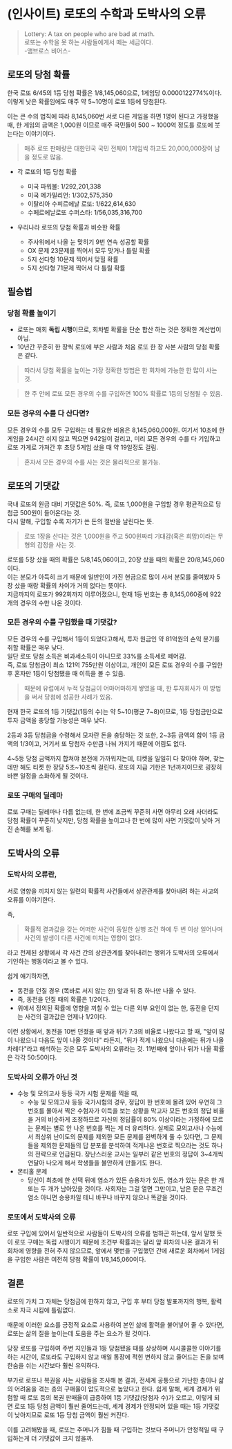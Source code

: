 # (인사이트) 로또의 수학과 도박사의 오류

> Lottery: A tax on people who are bad at math.  
> 로또는 수학을 못 하는 사람들에게서 떼는 세금이다.  
> -앰브로스 비어스-

## 로또의 당첨 확률

한국 로또 6/45의 1등 당첨 확률은 1/8,145,060으로, 1게임당 0.0000122774%이다.  
이렇게 낮은 확률임에도 매주 약 5~10명이 로또 1등에 당첨된다.

이는 큰 수의 법칙에 따라 8,145,060번 서로 다른 게임을 하면 1명이 된다고 가정했을 때, 한 게임의 금액은 1,000원 이므로 매주 국민들이 500 ~ 1000억 정도를 로또에 붓는다는 이야기이다.

> 매주 로또 판매량은 대한민국 국민 전체이 1게임씩 하고도 20,000,000장이 남을 정도로 많음.

- 각 로또의 1등 당첨 확률

  - 미국 파워볼: 1/292,201,338
  - 미국 메가밀리언: 1/302,575,350
  - 이탈리아 수피르에날 로또: 1/622,614,630
  - 수페르에날로또 수퍼스타: 1/56,035,316,700

- 우리나라 로또의 당첨 확률과 비슷한 확률

  - 주사위에서 나올 눈 맞히기 9번 연속 성공할 확률
  - OX 문제 23문제를 찍어서 모두 맞거나 틀릴 확률
  - 5지 선다형 10문제 찍어서 맞힐 확률
  - 5지 선다형 71문제 찍어서 다 틀릴 확률

## 필승법

### 당첨 확률 높이기

- 로또는 매회 **독립 시행**이므로, 회차별 확률을 단순 합산 하는 것은 정확한 계산법이 아님.
- 10년간 꾸준히 한 장씩 로또에 부은 사람과 처음 로또 한 장 사본 사람의 당첨 확률은 같다.

> 따라서 당첨 확률을 높이는 가장 정확한 방법은 한 회차에 가능한 한 많이 사는 것.

> 한 주 안에 로또 모든 경우의 수를 구입하면 100% 확률로 1등의 당첨될 수 있음.

### 모든 경우의 수를 다 산다면?

모든 경우의 수를 모두 구입하는 데 필요한 비용은 8,145,060,000원. 여기서 10초에 한 게임을 24시간 쉬지 않고 찍으면 942일이 걸리고, 미리 모든 경우의 수를 다 기입하고 로또 가게로 가져간 후 초당 5게임 샀을 때 약 19일정도 걸림.

> 혼자서 모든 경우의 수를 사는 것은 물리적으로 불가능.

## 로또의 기댓값

국내 로또의 원금 대비 기댓값은 50%. 즉, 로또 1,000원을 구입할 경우 평균적으로 당첨금 500원이 들어온다는 것.  
다시 말해, 구입할 수록 자기가 쓴 돈의 절반을 날린다는 뜻.

> 로또 1장을 산다는 것은 1,000원을 주고 500원짜리 기대감(혹은 희망)이라는 무형의 감정을 사는 것.

로또를 5장 샀을 때의 확률은 5/8,145,060이고, 20장 샀을 때의 확률은 20/8,145,060이다.  
이는 분모가 아득히 크기 때문에 일반인이 가진 현금으로 많이 사서 분모를 줄여봤자 5장 샀을 때랑 확률의 차이가 거의 없다는 뜻이다.  
지금까지의 로또가 992회까지 이루어졌으니, 현재 1등 번호는 총 8,145,060중에 922개의 경우의 수만 나온 것이다.

### 모든 경우의 수를 구입했을 때 기댓값?

모든 경우의 수를 구입해서 1등이 되었다고해서, 투자 원금인 약 81억원의 손익 분기를 취할 확률은 매우 낮다.  
일단 로또 당첨 소득은 비과세소득이 아니므로 33%를 소득세로 떼어감.  
즉, 로또 당첨금이 최소 121억 755만원 이상이고, 개인이 모든 로또 경우의 수를 구입한 후 혼자만 1등이 당첨됐을 때 이득을 볼 수 있음.

> 때문에 유럽에서 누적 당첨금이 어마어마하게 쌓였을 때, 한 투자회사가 이 방법을 써서 당첨에 성공한 사례가 있음.

현재 한국 로또의 1등 기댓값(1등의 수)는 약 5~10(평균 7~8)이므로, 1등 당첨금만으로 투자 금액을 충당할 가능성은 매우 낮다.

2등과 3등 당첨금을 수령해서 모자란 돈을 충당하는 것 또한, 2~3등 금액의 합이 1등 금액의 1/3이고, 거기서 또 당첨자 수만큼 나눠 가지기 때문에 어림도 없다.

4~5등 당첨 금액까지 합쳐야 본전에 가까워지는데, 티켓을 일일히 다 찾아야 하며, 찾는 데만 해도 티켓 한 장당 5초~10초씩 걸린다. 로또의 지급 기한은 1년까지이므로 굉장히 바쁜 일정을 소화하게 될 것이다.

### 로또 구매의 딜레마

로또 구매는 딜레마나 다름 없는데, 한 번에 조금씩 꾸준히 사면 아무리 오래 사더라도 당첨 확률이 꾸준히 낮지만, 당첨 확률을 높이고나 한 번에 많이 사면 기댓값이 낮아 거진 손해를 보게 됨.

## 도박사의 오류

### 도박사의 오류란,

서로 영향을 끼치지 않는 일련의 확률적 사건들에서 상관관계를 찾아내려 하는 사고의 오류를 이야기한다.

즉,

> 확률적 결과값을 갖는 어떠한 사건이 동일한 실행 조건 하에 두 번 이상 일어나며 사건의 발생이 다른 사건에 미치는 영향이 없다.

라고 전제된 상황에서 각 사건 간의 상관관계를 찾아내려는 행위가 도박사의 오류에서 기인하는 행동이라고 볼 수 있다.

쉽게 얘기하자면,

- 동전을 던질 경우 (똑바로 서지 않는 한) 앞과 뒤 중 하나만 나올 수 있다.
- 즉, 동전을 던질 때의 확률은 1/2이다.
- 위에서 정의된 확률에 영향을 끼칠 수 있는 다른 외부 요인이 없는 한, 동전을 던지는 사건의 결과값은 언제나 1/2이다.

이런 상황에서, 동전을 10번 던졌을 때 앞과 뒤가 7:3의 비율로 나왔다고 할 때, "앞이 많이 나왔으니 다음도 앞이 나올 것이다" 라든지, "뒤가 적게 나왔으니 다음에는 뒤가 나올 차례다"라고 해석하는 것은 모두 도박사의 오류라는 것. 11번째에 앞이나 뒤가 나올 확률은 각각 50:50이다.

### 도박사의 오류가 아닌 것

- 수능 및 모의고사 등등 국가 시험 문제를 찍을 때,
  - 수능 및 모의고사 등등 국가시험의 경우, 정답이 한 번호에 몰려 있어 우연히 그 번호를 몰아서 찍은 수험자가 이득을 보는 상황을 막고자 모든 번호의 정답 비율을 거의 비슷하게 조정하므로 자신의 정답률이 80% 이상이라는 가정하에 모르는 문제는 별로 안 나온 번호를 찍는 게 더 유리하다. 실제로 모의고사나 수능에서 최상위 난이도의 문제를 제외한 모든 문제를 완벽하게 풀 수 있다면, 그 문제들을 제외한 문제들의 답 분포를 분석하여 적게나온 번호로 찍으라는 것도 하나의 전략으로 언급된다. 장난스러운 교사는 일부러 같은 번호의 정답이 3~4개씩 연달아 나오게 해서 학생들을 불안하게 만들기도 한다.
- 몬티홀 문제
  - 당신이 최초에 한 선택 뒤에 염소가 있든 승용차가 있든, 염소가 있는 문은 한 개 또는 두 개가 남아있을 것이다. 사회자는 그걸 열면 그만이고, 남은 문은 무조건 염소 아니면 승용차일 테니 바꾸나 바꾸지 않으나 똑같을 것이다.

### 로또에서 도박사의 오류

로또 구입에 있어서 일반적으로 사람들이 도박사의 오류를 범하곤 하는데, 앞서 말했 듯이 로또 구매는 독립 시행이기 때문에 조건부 확률과는 달리 앞 회차의 나온 결과가 뒤 회차에 영향을 전혀 주지 않으므로, 앞에서 몇번을 구입했던 간에 새로운 회차에서 1게임을 구입한 사람은 여전히 당첨 확률이 1/8,145,060이다.

## 결론

로또의 가치 그 자체는 당첨금에 한하지 않고, 구입 후 부터 당첨 발표까지의 행복, 활력소로 자극 시킴에 틀림없다.

때문에 이러한 요소를 긍정적 요소로 사용하여 본인 삶에 활력을 불어넣어 줄 수 있다면, 로또는 삶의 질을 높이는데 도움을 주는 요소가 될 것이다.

당장 로또를 구입하여 주변 지인들과 1등 당첨됐을 때를 상상하며 시시콜콜한 이야기를 하는 시간이, 로또라도 구입하지 않고 매일 통장에 적힌 변하지 않고 줄어드는 돈을 보며 한숨을 쉬는 시간보다 훨씬 유익하다.

부가로 로또나 복권을 사는 사람들을 조사해 본 결과, 전세계 공통으로 가난한 층이나 삶의 어려움을 겪는 층의 구매율이 압도적으로 높았다고 한다. 쉽게 말해, 세계 경제가 위험할 때 로또 등의 복권 판매율이 급증하여 1등 기댓값(당첨자 수)가 오르고, 이렇게 되면 로또 1등 당첨 금액이 훨씬 줄어드는데, 세계 경제가 안정되어 있을 때는 1등 기댓값이 낮아지므로 로또 1등 당첨 금액이 훨씬 커진다.

이를 고려해봤을 때, 로또는 주머니가 힘들 때 구입하는 것보다 주머니가 안정적일 때 구입하는게 더 기댓값이 크지 않을까.
